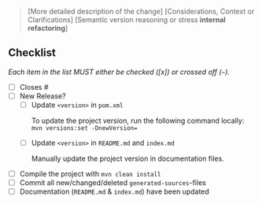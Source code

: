> [More detailed description of the change] [Considerations, Context or Clarifications] [Semantic version reasoning or stress **internal refactoring**]

## Checklist
*Each item in the list MUST either be checked ([x]) or crossed off (`~`).*
- [ ] Closes #
- [ ] New Release?
  - [ ] Update `<version>` in `pom.xml`
        <p>To update the project version, run the following command locally: `mvn versions:set -DnewVersion=`
  - [ ] Update `<version>` in `README.md` and `index.md`
        <p>Manually update the project version in documentation files.
- [ ] Compile the project with `mvn clean install`
- [ ] Commit all new/changed/deleted `generated-sources`-files
- [ ] Documentation (`README.md` & `index.md`) have been updated
